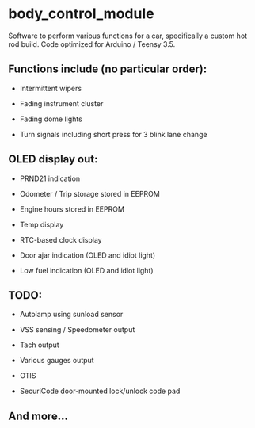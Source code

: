 # body_control_module

Software to perform various functions for a car, specifically a custom hot rod build. Code optimized for Arduino / Teensy 3.5.


## Functions include (no particular order):

* Intermittent wipers

* Fading instrument cluster

* Fading dome lights

* Turn signals including short press for 3 blink lane change

## OLED display out:

* PRND21 indication

* Odometer / Trip storage stored in EEPROM

* Engine hours stored in EEPROM

* Temp display

* RTC-based clock display

* Door ajar indication (OLED and idiot light)

* Low fuel indication (OLED and idiot light)



## TODO:

* Autolamp using sunload sensor

* VSS sensing / Speedometer output

* Tach output

* Various gauges output

* OTIS

* SecuriCode door-mounted lock/unlock code pad

## And more...
